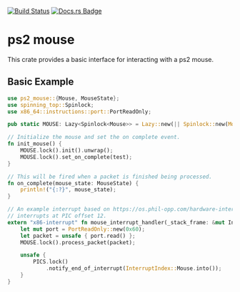 [![Build Status](https://github.com/rust-osdev/ps2-mouse/workflows/Build/badge.svg)](https://github.com/rust-osdev/ps2-mouse/actions?query=workflow%3ABuild) [![Docs.rs Badge](https://docs.rs/ps2-mouse/badge.svg)](https://docs.rs/ps2-mouse/)

# ps2 mouse
This crate provides a basic interface for interacting with a ps2 mouse.

## Basic Example
```rust
use ps2_mouse::{Mouse, MouseState};
use spinning_top::Spinlock;
use x86_64::instructions::port::PortReadOnly;

pub static MOUSE: Lazy<Spinlock<Mouse>> = Lazy::new(|| Spinlock::new(Mouse::new()));

// Initialize the mouse and set the on complete event.
fn init_mouse() {
    MOUSE.lock().init().unwrap();
    MOUSE.lock().set_on_complete(test);
}

// This will be fired when a packet is finished being processed.
fn on_complete(mouse_state: MouseState) {
    println!("{:?}", mouse_state);
}

// An example interrupt based on https://os.phil-opp.com/hardware-interrupts/. The ps2 mouse is configured to fire
// interrupts at PIC offset 12.
extern "x86-interrupt" fn mouse_interrupt_handler(_stack_frame: &mut InterruptStackFrame) {
    let mut port = PortReadOnly::new(0x60);
    let packet = unsafe { port.read() };
    MOUSE.lock().process_packet(packet);

    unsafe {
        PICS.lock()
            .notify_end_of_interrupt(InterruptIndex::Mouse.into());
    }
}
```
